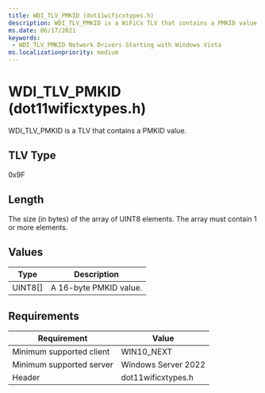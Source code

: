 ```yaml
---
title: WDI_TLV_PMKID (dot11wificxtypes.h)
description: WDI_TLV_PMKID is a WiFiCx TLV that contains a PMKID value.
ms.date: 06/17/2021
keywords:
 - WDI_TLV_PMKID Network Drivers Starting with Windows Vista
ms.localizationpriority: medium
---
```


# WDI\_TLV\_PMKID (dot11wificxtypes.h)


WDI\_TLV\_PMKID is a TLV that contains a PMKID value.

## TLV Type


0x9F

## Length


The size (in bytes) of the array of UINT8 elements. The array must contain 1 or more elements.

## Values


| Type      | Description            |
|-----------|------------------------|
| UINT8\[\] | A 16-byte PMKID value. |

 

## Requirements

|Requirement|Value|
|--- |--- |
|Minimum supported client|WIN10_NEXT|
|Minimum supported server|Windows Server 2022|
|Header|dot11wificxtypes.h|

 

 




